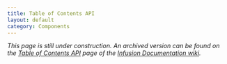 ```yaml
---
title: Table of Contents API
layout: default
category: Components
---
```


_This page is still under construction. An archived version can be found on the [Table of Contents API](http://wiki.fluidproject.org/display/docs/Table+of+Contents+API) page of the [Infusion Documentation wiki](http://wiki.fluidproject.org/display/docs/Infusion+Documentation)._
